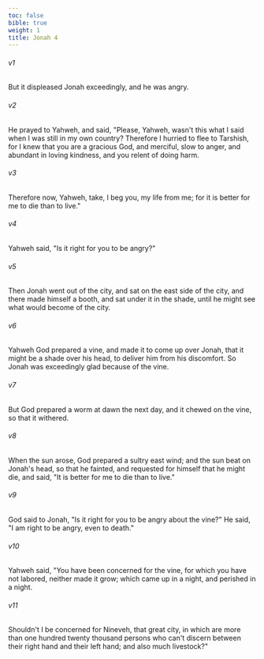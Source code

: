 ```yaml
---
toc: false
bible: true
weight: 1
title: Jonah 4
---
```




###### v1 
But it displeased Jonah exceedingly, and he was angry. 

###### v2 
He prayed to Yahweh, and said, "Please, Yahweh, wasn't this what I said when I was still in my own country? Therefore I hurried to flee to Tarshish, for I knew that you are a gracious God, and merciful, slow to anger, and abundant in loving kindness, and you relent of doing harm. 

###### v3 
Therefore now, Yahweh, take, I beg you, my life from me; for it is better for me to die than to live." 

###### v4 
Yahweh said, "Is it right for you to be angry?" 

###### v5 
Then Jonah went out of the city, and sat on the east side of the city, and there made himself a booth, and sat under it in the shade, until he might see what would become of the city. 

###### v6 
Yahweh God prepared a vine, and made it to come up over Jonah, that it might be a shade over his head, to deliver him from his discomfort. So Jonah was exceedingly glad because of the vine. 

###### v7 
But God prepared a worm at dawn the next day, and it chewed on the vine, so that it withered. 

###### v8 
When the sun arose, God prepared a sultry east wind; and the sun beat on Jonah's head, so that he fainted, and requested for himself that he might die, and said, "It is better for me to die than to live." 

###### v9 
God said to Jonah, "Is it right for you to be angry about the vine?" He said, "I am right to be angry, even to death." 

###### v10 
Yahweh said, "You have been concerned for the vine, for which you have not labored, neither made it grow; which came up in a night, and perished in a night. 

###### v11 
Shouldn't I be concerned for Nineveh, that great city, in which are more than one hundred twenty thousand persons who can't discern between their right hand and their left hand; and also much livestock?"
